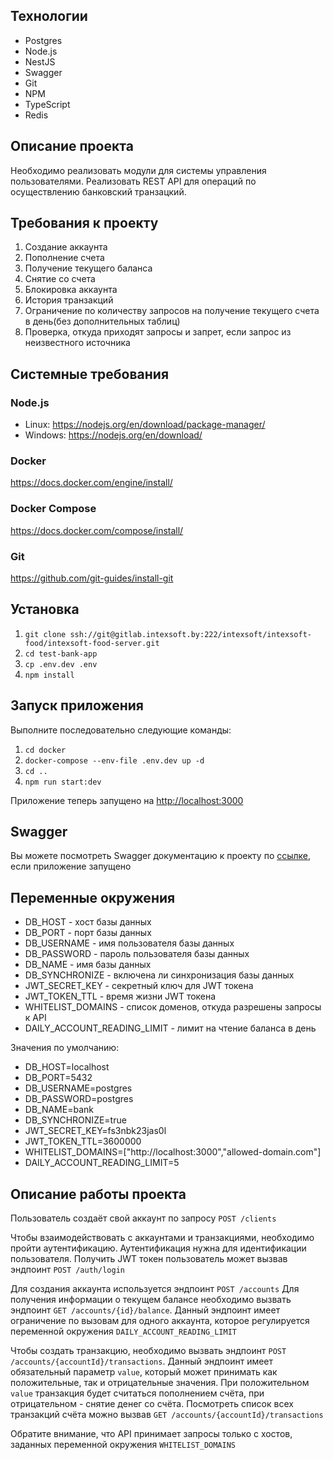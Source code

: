 ## Технологии

- Postgres
- Node.js
- NestJS
- Swagger
- Git
- NPM
- TypeScript
- Redis

## Описание проекта

Необходимо реализовать модули для системы управления пользователями.
Реализовать REST API для операций по осуществлению банковский транзацкий.

## Требования к проекту

1. Создание аккаунта
2. Пополнение счета
3. Получение текущего баланса
4. Снятие со счета
5. Блокировка аккаунта
6. История транзакций
7. Ограничение по количеству запросов на получение текущего счета в день(без дополнительных таблиц)
8. Проверка, откуда приходят запросы и запрет, если запрос из неизвестного источника

## Системные требования

### Node.js

- Linux: https://nodejs.org/en/download/package-manager/
- Windows: https://nodejs.org/en/download/

### Docker

https://docs.docker.com/engine/install/

### Docker Compose

https://docs.docker.com/compose/install/

### Git

https://github.com/git-guides/install-git

## Установка

1. `git clone ssh://git@gitlab.intexsoft.by:222/intexsoft/intexsoft-food/intexsoft-food-server.git`
1. `cd test-bank-app`
1. `cp .env.dev .env`
1. `npm install`

## Запуск приложения

Выполните последовательно следующие команды:

1. `cd docker`
1. `docker-compose --env-file .env.dev up -d`
1. `cd ..`
1. `npm run start:dev`

Приложение теперь запущено на <a href="http://localhost:3000">http://localhost:3000</a>

## Swagger

Вы можете посмотреть Swagger документацию к проекту по <a href="http://localhost:3000/swagger">ссылке</a>, если приложение запущено

## Переменные окружения

- DB_HOST - хост базы данных
- DB_PORT - порт базы данных
- DB_USERNAME - имя пользователя базы данных
- DB_PASSWORD - пароль пользователя базы данных
- DB_NAME - имя базы данных
- DB_SYNCHRONIZE - включена ли синхронизация базы данных
- JWT_SECRET_KEY - секретный ключ для JWT токена
- JWT_TOKEN_TTL - время жизни JWT токена
- WHITELIST_DOMAINS - список доменов, откуда разрешены запросы к API
- DAILY_ACCOUNT_READING_LIMIT - лимит на чтение баланса в день

Значения по умолчанию:

- DB_HOST=localhost
- DB_PORT=5432
- DB_USERNAME=postgres
- DB_PASSWORD=postgres
- DB_NAME=bank
- DB_SYNCHRONIZE=true
- JWT_SECRET_KEY=fs3nbk23jas0l
- JWT_TOKEN_TTL=3600000
- WHITELIST_DOMAINS=["http://localhost:3000","allowed-domain.com"]
- DAILY_ACCOUNT_READING_LIMIT=5

## Описание работы проекта

Пользователь создаёт свой аккаунт по запросу `POST /clients`

Чтобы взаимодействовать с аккаунтами и транзакциями, необходимо пройти аутентификацию. Аутентификация нужна для идентификации пользователя. Получить JWT токен пользователь может вызвав эндпоинт `POST /auth/login`

Для создания аккаунта используется эндпоинт `POST /accounts`
Для получения информации о текущем балансе необходимо вызвать эндпоинт `GET /accounts/{id}/balance`. Данный эндпоинт имеет ограничение по вызовам для одного аккаунта, которое регулируется переменной окружения `DAILY_ACCOUNT_READING_LIMIT`

Чтобы создать транзакцию, необходимо вызвать эндпоинт `POST /accounts/{accountId}/transactions`. Данный эндпоинт имеет обязательный параметр `value`, который может принимать как положительные, так и отрицательные значения. При положительном `value` транзакция будет считаться пополнением счёта, при отрицательном - снятие денег со счёта.
Посмотреть список всех транзакций счёта можно вызвав `GET /accounts/{accountId}/transactions`

Обратите внимание, что API принимает запросы только с хостов, заданных переменной окружения `WHITELIST_DOMAINS`
